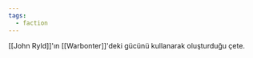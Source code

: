 ```yaml
---  
tags:
  - faction  
---  
```

  
[[John Ryld]]'ın [[Warbonter]]'deki gücünü kullanarak oluşturduğu çete.